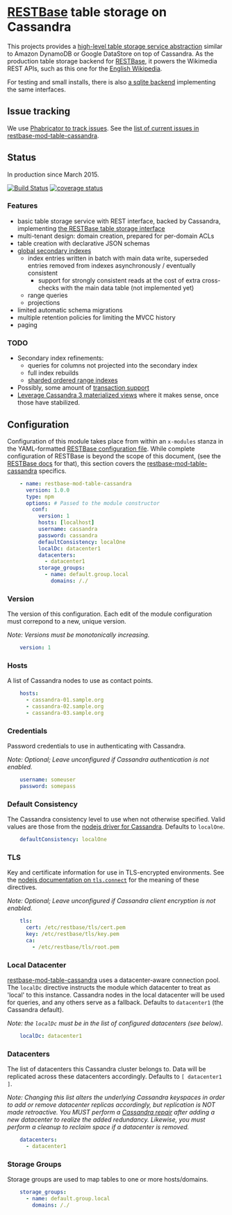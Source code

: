 # [RESTBase](https://github.com/wikimedia/restbase) table storage on Cassandra

This projects provides a [high-level table storage service abstraction][spec]
similar to Amazon DynamoDB or Google DataStore on top of Cassandra. As the
production table storage backend for [RESTBase][restbase], it powers the
Wikimedia REST APIs, such as this one for the [English
Wikipedia](https://en.wikipedia.org/api/rest_v1/?doc).

For testing and small installs, there is also [a sqlite backend][sqlite]
implementing the same interfaces.

[restbase]: https://github.com/wikimedia/restbase
[sqlite]: https://github.com/wikimedia/restbase-mod-table-sqlite
  
## Issue tracking

We use [Phabricator to track
issues](https://phabricator.wikimedia.org/maniphest/task/create/?projects=PHID-PROJ-xdgck5inpvozg2uwmj3f). See the [list of current issues in restbase-mod-table-cassandra](https://phabricator.wikimedia.org/tag/restbase-cassandra/).

## Status

In production since March 2015.

[![Build Status](https://travis-ci.org/wikimedia/restbase-mod-table-cassandra.svg?branch=master)](https://travis-ci.org/wikimedia/restbase-mod-table-cassandra)
[![coverage status](https://coveralls.io/repos/wikimedia/restbase-mod-table-cassandra/badge.svg)](https://coveralls.io/r/wikimedia/restbase-mod-table-cassandra)

### Features
- basic table storage service with REST interface, backed by Cassandra,
    implementing [the RESTBase table storage interface][spec]
- multi-tenant design: domain creation, prepared for per-domain ACLs
- table creation with declarative JSON schemas
- [global secondary
    indexes](https://github.com/wikimedia/restbase-mod-table-cassandra/blob/master/doc/SecondaryIndexes.md)
    - index entries written in batch with main data write, superseded entries
        removed from indexes asynchronously / eventually consistent
        - support for strongly consistent reads at the cost of extra cross-checks
            with the main data table (not implemented yet)
    - range queries
    - projections
- limited automatic schema migrations
- multiple retention policies for limiting the MVCC history
- paging

[spec]: https://github.com/wikimedia/restbase-mod-table-spec


### TODO
- Secondary index refinements:
    - queries for columns not projected into the secondary index
    - full index rebuilds
    - [sharded ordered range
        indexes](https://phabricator.wikimedia.org/T112031)
- Possibly, some amount of [transaction support](https://github.com/wikimedia/restbase-mod-table-cassandra/blob/master/doc/Transactions.md)
- [Leverage Cassandra 3 materialized
    views](https://phabricator.wikimedia.org/T111746) where it makes sense,
    once those have stabilized.

## Configuration
Configuration of this module takes place from within an `x-modules` stanza in the YAML-formatted
[RESTBase configuration file](https://github.com/wikimedia/restbase/blob/master/config.example.wikimedia.yaml).
While complete configuration of RESTBase is beyond the scope of this document, (see the
[RESTBase docs](https://github.com/wikimedia/restbase) for that), this section covers the
[restbase-mod-table-cassandra](https://github.com/wikimedia/restbase-mod-table-cassandra) specifics.

```yaml
    - name: restbase-mod-table-cassandra
      version: 1.0.0
      type: npm
      options: # Passed to the module constructor
        conf:
          version: 1
          hosts: [localhost]
          username: cassandra
          password: cassandra
          defaultConsistency: localOne
          localDc: datacenter1
          datacenters:
            - datacenter1
          storage_groups:
            - name: default.group.local
              domains: /./
```

### Version
The version of this configuration.  Each edit of the module configuration must
correpond to a new, unique version.

*Note: Versions must be monotonically increasing.*

```yaml
    version: 1
```

### Hosts
A list of Cassandra nodes to use as contact points.

```yaml
    hosts:
      - cassandra-01.sample.org
      - cassandra-02.sample.org
      - cassandra-03.sample.org
```

### Credentials
Password credentials to use in authenticating with Cassandra.

*Note: Optional; Leave unconfigured if Cassandra authentication is not enabled.*

```yaml
    username: someuser
    password: somepass
```

### Default Consistency
The Cassandra consistency level to use when not otherwise specified.  Valid
values are those from the [nodejs driver for Cassandra](http://docs.datastax.com/en/drivers/nodejs/2.0/module-types.html#~consistencies).
Defaults to `localOne`.

```yaml
    defaultConsistency: localOne
```

### TLS
Key and certificate information for use in TLS-encrypted environments.  See the
[nodejs documentation on `tls.connect`](https://nodejs.org/api/tls.html#tls_tls_connect_port_host_options_callback)
for the meaning of these directives.

*Note: Optional; Leave unconfigured if Cassandra client encryption is not enabled.*

```yaml
    tls:
      cert: /etc/restbase/tls/cert.pem
      key: /etc/restbase/tls/key.pem
      ca:
        - /etc/restbase/tls/root.pem
```

### Local Datacenter
[restbase-mod-table-cassandra](https://github.com/wikimedia/restbase-mod-table-cassandra)
uses a datacenter-aware connection pool.  The `localDc` directive instructs the module
which datacenter to treat as 'local' to this instance.  Cassandra nodes in the local
datacenter will be used for queries, and any others serve as a fallback.  Defaults to
`datacenter1` (the Cassandra default).

*Note: the `localDc` must be in the list of configured datacenters (see below).*

```yaml
    localDc: datacenter1
```

### Datacenters
The list of datacenters this Cassandra cluster belongs to.  Data will be replicated
across these datacenters accordingly.  Defaults to `[ datacenter1 ]`.

*Note: Changing this list alters the underlying Cassandra keyspaces in order to add
or remove datacenter replicas accordingly, but replication is NOT made retroactive.
You MUST perform a
[Cassandra repair](http://wiki.apache.org/cassandra/Operations?#Repairing_missing_or_inconsistent_data)
after adding a new datacenter to realize the
added redundancy.  Likewise, you must perform a cleanup to reclaim space if a
datacenter is removed.*

```yaml
    datacenters:
      - datacenter1
```

### Storage Groups
Storage groups are used to map tables to one or more hosts/domains.

```yaml
    storage_groups:
      - name: default.group.local
        domains: /./
```
